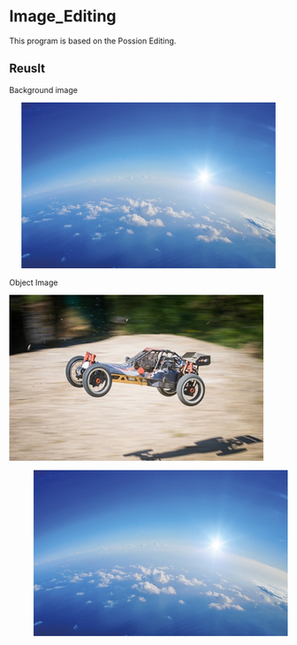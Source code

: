 # Image_Editing
This program is based on the Possion Editing.

## Reuslt
Background image
<p align="center">
  <img width="460" height="300" src="https://github.com/nissekl/Image_Editing/blob/main/Test_Img/earth.jpeg">
</p>

Object Image
<p align="left">
  <img width="460" height="300" src="https://github.com/nissekl/Image_Editing/blob/main/Test_Img/car_foreground.jpg">
</p>

<p align="right">
  <img width="460" height="300" src="https://github.com/nissekl/Image_Editing/blob/main/Test_Img/earth.jpeg">
</p>
